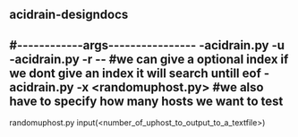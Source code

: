 ## acidrain-designdocs
#------------args----------------
-acidrain.py -u <ip> 
-acidrain.py -r <wordlist> --<index> #we can give a optional index if we dont give an index it will search untill eof 
-acidrain.py -x <randomuphost.py> #we also have to specify how many hosts we want to test 
-------------------------------
randomuphost.py
input(<number_of_uphost_to_output_to_a_textfile>)
